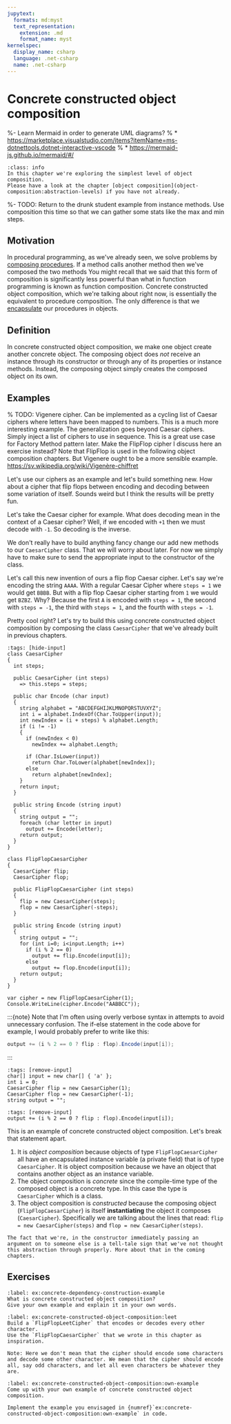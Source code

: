 ```yaml
---
jupytext:
  formats: md:myst
  text_representation:
    extension: .md
    format_name: myst
kernelspec:
  display_name: csharp
  language: .net-csharp
  name: .net-csharp
---
```


# Concrete constructed object composition

%- Learn Mermaid in order to generate UML diagrams?
%  * https://marketplace.visualstudio.com/items?itemName=ms-dotnettools.dotnet-interactive-vscode
%  * https://mermaid-js.github.io/mermaid/#/

```{admonition} Prerequisites
:class: info
In this chapter we're exploring the simplest level of object composition.
Please have a look at the chapter [object composition](object-composition:abstraction-levels) if you have not already.
```

%- TODO: Return to the drunk student example from instance methods. Use composition this time so that we can gather some stats like the max and min steps.

## Motivation

In procedural programming, as we've already seen, we solve problems by [composing procedures](method-composition).
If a method calls another method then we've composed the two methods
You might recall that we said that this form of composition is significantly less powerful than what in function programming is known as function composition.
Concrete constructed object composition, which we're talking about right now, is essentially the equivalent to procedure composition.
The only difference is that we [encapsulate](encapsulate) our procedures in objects.

## Definition

In concrete constructed object composition, we make one object create another concrete object.
The composing object does *not* receive an instance through its constructor or through any of its properties or instance methods.
Instead, the composing object simply creates the composed object on its own.


## Examples

% TODO: Vigenere cipher. Can be implemented as a cycling list of Caesar ciphers where letters have been mapped to numbers. This is a much more interesting example. The generalization goes beyond Caesar ciphers. Simply inject a list of ciphers to use in sequence. This is a great use case for Factory Method pattern later. Make the FlipFlop cipher I discuss here an exercise instead? Note that FlipFlop is used in the following object composition chapters. But Vigenere ought to be a more sensible example. https://sv.wikipedia.org/wiki/Vigenère-chiffret

Let's use our ciphers as an example and let's build something new.
How about a cipher that flip flops between encoding and decoding between some variation of itself.
Sounds weird but I think the results will be pretty fun.

Let's take the Caesar cipher for example.
What does decoding mean in the context of a Caesar cipher?
Well, if we encoded with `+1` then we must decode with `-1`.
So decoding is the inverse.

We don't really have to build anything fancy change our add new methods to our `CaesarCipher` class.
That we will worry about later.
For now we simply have to make sure to send the appropriate input to the constructor of the class.

Let's call this new invention of ours a flip flop Caesar cipher.
Let's say we're encoding the string `AAAA`.
With a regular Caesar Cipher where `steps = 1` we would get `BBBB`.
But with a flip flop Caesar cipher starting from `1` we would get `BZBZ`.
Why?
Because the first `A` is encoded with `steps = 1`, the second with `steps = -1`, the third with `steps = 1`, and the fourth with `steps = -1`.

Pretty cool right?
Let's try to build this using concrete constructed object composition by composing the class `CaesarCipher` that we've already built in previous chapters.

```{code-cell} csharp
:tags: [hide-input]
class CaesarCipher
{
  int steps;

  public CaesarCipher (int steps)
    => this.steps = steps;

  public char Encode (char input)
  {
    string alphabet = "ABCDEFGHIJKLMNOPQRSTUVXYZ";
    int i = alphabet.IndexOf(Char.ToUpper(input));
    int newIndex = (i + steps) % alphabet.Length;
    if (i != -1)
    {
      if (newIndex < 0)
        newIndex += alphabet.Length;

      if (Char.IsLower(input))
        return Char.ToLower(alphabet[newIndex]);
      else
        return alphabet[newIndex];
    }
    return input;
  }

  public string Encode (string input)
  {
    string output = "";
    foreach (char letter in input)
      output += Encode(letter);
    return output;
  }
}
```

```{code-cell} csharp
class FlipFlopCaesarCipher
{
  CaesarCipher flip;
  CaesarCipher flop;

  public FlipFlopCaesarCipher (int steps)
  {
    flip = new CaesarCipher(steps);
    flop = new CaesarCipher(-steps);
  }

  public string Encode (string input)
  {
    string output = "";
    for (int i=0; i<input.Length; i++)
      if (i % 2 == 0)
        output += flip.Encode(input[i]);
      else
        output += flop.Encode(input[i]);
    return output;
  }
}
```

```{code-cell} csharp
var cipher = new FlipFlopCaesarCipher(1);
Console.WriteLine(cipher.Encode("AABBCC"));
```

:::{note}
Note that I'm often using overly verbose syntax in attempts to avoid unnecessary confusion.
The if-else statement in the code above for example, I would probably prefer to write like this:

```csharp
output += (i % 2 == 0 ? flip : flop).Encode(input[i]);
```
:::
```{code-cell} csharp
:tags: [remove-input]
char[] input = new char[] { 'a' };
int i = 0;
CaesarCipher flip = new CaesarCipher(1);
CaesarCipher flop = new CaesarCipher(-1);
string output = "";
```

```{code-cell} csharp
:tags: [remove-input]
output += (i % 2 == 0 ? flip : flop).Encode(input[i]);
```

This is an example of concrete constructed object composition.
Let's break that statement apart.

1. It is *object composition* because objects of type `FlipFlopCaesarCipher` all have an encapsulated instance variable (a private field) that is of type `CaesarCipher`. It is object composition because we have an object that contains another object as an instance variable.
2. The object composition is *concrete* since the compile-time type of the composed object is a concrete type. In this case the type is `CaesarCipher` which is a class.
3. The object composition is *constructed* because the composing object (`FlipFlopCaesarCipher`) is itself **instantiating** the object it composes (`CaesarCipher`). Specifically we are talking about the lines that read: `flip = new CaesarCipher(steps)` and `flop = new CaesarCipher(steps)`.

```{warning}
The fact that we're, in the constructor immediately passing an argument on to someone else is a tell-tale sign that we've not thought this abstraction through properly. More about that in the coming chapters.
```


## Exercises


```{exercise}
:label: ex:concrete-dependency-construction-example
What is concrete constructed object composition?
Give your own example and explain it in your own words.
```

```{exercise}
:label: ex:concrete-constructed-object-composition:leet
Build a `FlipFlopLeetCipher` that encodes or decodes every other character.
Use the `FlipFlopCaesarCipher` that we wrote in this chapter as inspiration.

Note: Here we don't mean that the cipher should encode some characters and decode some other character. We mean that the cipher should encode all, say odd characters, and let all even characters be whatever they are.
```

```{exercise}
:label: ex:concrete-constructed-object-composition:own-example
Come up with your own example of concrete constructed object composition.
```

```{exercise}
Implement the example you envisaged in {numref}`ex:concrete-constructed-object-composition:own-example` in code.
```

